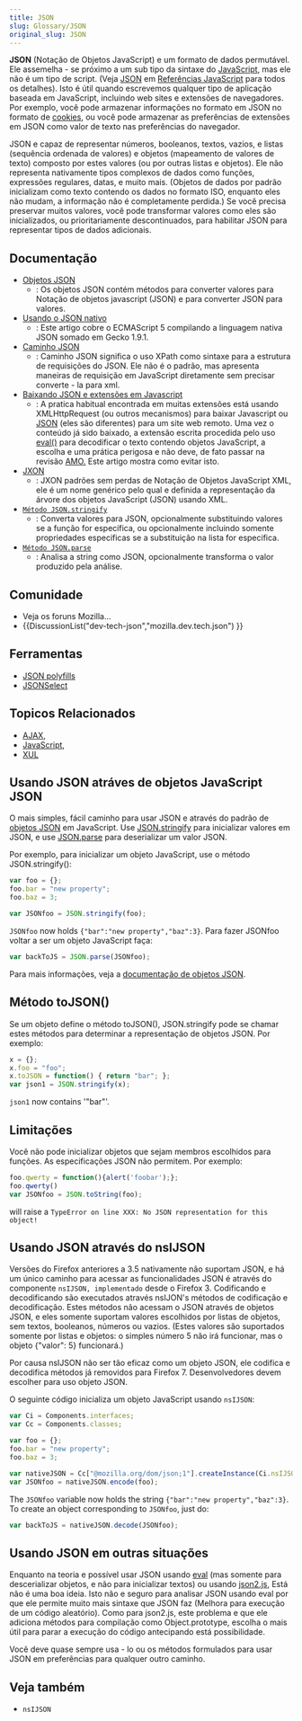 ```yaml
---
title: JSON
slug: Glossary/JSON
original_slug: JSON
---
```

**JSON** (Notação de Objetos JavaScript) e um formato de dados permutável. Ele assemelha - se próximo a um sub tipo da sintaxe do [JavaScript](/pt-BR/docs/Trash/MDN/JavaScript/About_JavaScript), mas ele não é um tipo de script. (Veja [JSON](/pt-BR/docs/Web/JavaScript/Reference/Global_Objects/JSON) em [Referências JavaScript](/en/JavaScript/Reference) para todos os detalhes). Isto é útil quando escrevemos qualquer tipo de aplicação baseada em JavaScript, incluindo web sites e extensões de navegadores. Por exemplo, você pode armazenar informações no formato em JSON no formato de [cookies](/en/DOM/document.cookie), ou você pode armazenar as preferências de extensões em JSON como valor de texto nas preferências do navegador.

JSON e capaz de representar números, booleanos, textos, vazios, e listas (sequência ordenada de valores) e objetos (mapeamento de valores de texto) composto por estes valores (ou por outras listas e objetos). Ele não representa nativamente tipos complexos de dados como funções, expressões regulares, datas, e muito mais. (Objetos de dados por padrão inicializam como texto contendo os dados no formato ISO, enquanto eles não mudam, a informação não é completamente perdida.) Se você precisa preservar muitos valores, você pode transformar valores como eles são inicializados, ou prioritariamente descontinuados, para habilitar JSON para representar tipos de dados adicionais.

## Documentação

- [Objetos JSON](/en/JavaScript/Reference/Global_Objects/JSON)
  - : Os objetos JSON contém métodos para converter valores para Notação de objetos javascript (JSON) e para converter JSON para valores.
- [Usando o JSON nativo](/en/Using_native_JSON)
  - : Este artigo cobre o ECMAScript 5 compilando a linguagem nativa JSON somado em Gecko 1.9.1.
- [Caminho JSON](/en/JSON/JSONPath)
  - : Caminho JSON significa o uso XPath como sintaxe para a estrutura de requisições do JSON. Ele não é o padrão, mas apresenta maneiras de requisição em JavaScript diretamente sem precisar converte - la para xml.
- [Baixando JSON e extensões em Javascript](/en/Downloading_JSON_and_JavaScript_in_extensions)
  - : A pratica habitual encontrada em muitas extensões está usando XMLHttpRequest (ou outros mecanismos) para baixar Javascript ou [JSON](/en/JSON) (eles são diferentes) para um site web remoto. Uma vez o conteúdo já sido baixado, a extensão escrita procedida pelo uso [eval()](/en/Core_JavaScript_1.5_Reference/Functions/eval) para decodificar o texto contendo objetos JavaScript, a escolha e uma prática perigosa e não deve, de fato passar na revisão [AMO.](http://addons.mozilla.org) Este artigo mostra como evitar isto.
- [JXON](/en/JXON)
  - : JXON padrões sem perdas de Notação de Objetos JavaScript XML, ele é um nome genérico pelo qual e definida a representação da árvore dos objetos JavaScript (JSON) usando XML.
- [`Método JSON.stringify`](/en/JavaScript/Reference/Global_Objects/JSON/stringify)
  - : Converta valores para JSON, opcionalmente substituindo valores se a função for específica, ou opcionalmente incluindo somente propriedades especificas se a substituição na lista for especifica.
- [`Método JSON.parse`](/en/JavaScript/Reference/Global_Objects/JSON/parse)
  - : Analisa a string como JSON, opcionalmente transforma o valor produzido pela análise.

## Comunidade

- Veja os foruns Mozilla...
- {{DiscussionList("dev-tech-json","mozilla.dev.tech.json") }}

## Ferramentas

- [JSON polyfills](/en/JavaScript/Reference/Global_Objects/JSON#Browser_compatibility)
- [JSONSelect](http://jsonselect.org)

## Topicos Relacionados

- [AJAX](/en/AJAX),
- [JavaScript](/en/JavaScript),
- [XUL](/en/XUL)

## Usando JSON atráves de objetos JavaScript JSON

O mais simples, fácil caminho para usar JSON e através do padrão de [objetos JSON](/en/JavaScript/Reference/Global_Objects/JSON) em JavaScript. Use [JSON.stringify](/en/JavaScript/Reference/Global_Objects/JSON/stringify) para inicializar valores em JSON, e use [JSON.parse](/en/JavaScript/Reference/Global_Objects/JSON/parse) para deserializar um valor JSON.

Por exemplo, para inicializar um objeto JavaScript, use o método JSON.stringify():

```js
var foo = {};
foo.bar = "new property";
foo.baz = 3;

var JSONfoo = JSON.stringify(foo);
```

`JSONfoo` now holds `{"bar":"new property","baz":3}`. Para fazer JSONfoo voltar a ser um objeto JavaScript faça:

```js
var backToJS = JSON.parse(JSONfoo);
```

Para mais informações, veja a [documentação de objetos JSON](/en/JavaScript/Reference/Global_Objects/JSON).

## Método toJSON()

Se um objeto define o método toJSON(), JSON.stringify pode se chamar estes métodos para determinar a representação de objetos JSON. Por exemplo:

```js
x = {};
x.foo = "foo";
x.toJSON = function() { return "bar"; };
var json1 = JSON.stringify(x);
```

`json1` now contains '"bar"'.

## Limitações

Você não pode inicializar objetos que sejam membros escolhidos para funções. As especificações JSON não permitem. Por exemplo:

```js
foo.qwerty = function(){alert('foobar');};
foo.qwerty()
var JSONfoo = JSON.toString(foo);
```

will raise a `TypeError on line XXX: No JSON representation for this object!`

## Usando JSON através do nsIJSON

Versões do Firefox anteriores a 3.5 nativamente não suportam JSON, e há um único caminho para acessar as funcionalidades JSON é através do componente `nsIJSON, implementado` desde o Firefox 3. Codificando e decodificando são executados através nsIJON's métodos de codificação e decodificação. Estes métodos não acessam o JSON através de objetos JSON, e eles somente suportam valores escolhidos por listas de objetos, sem textos, booleanos, números ou vazios. (Estes valores são suportados somente por listas e objetos: o simples número 5 não irá funcionar, mas o objeto {"valor": 5} funcionará.)

Por causa nsIJSON não ser tão eficaz como um objeto JSON, ele codifica e decodifica métodos já removidos para Firefox 7. Desenvolvedores devem escolher para uso objeto JSON.

O seguinte código inicializa um objeto JavaScript usando `nsIJSON`:

```js
var Ci = Components.interfaces;
var Cc = Components.classes;

var foo = {};
foo.bar = "new property";
foo.baz = 3;

var nativeJSON = Cc["@mozilla.org/dom/json;1"].createInstance(Ci.nsIJSON);
var JSONfoo = nativeJSON.encode(foo);
```

The `JSONfoo` variable now holds the string `{"bar":"new property","baz":3}`. To create an object corresponding to `JSONfoo`, just do:

```js
var backToJS = nativeJSON.decode(JSONfoo);
```

## Usando JSON em outras situações

Enquanto na teoria e possível usar JSON usando [eval](/en/JavaScript/Reference/Global_Objects/eval) (mas somente para descerializar objetos, e não para inicializar textos) ou usando [json2.js](https://github.com/douglascrockford/JSON-js), Está não é uma boa ideia. Isto não e seguro para analisar JSON usando eval por que ele permite muito mais sintaxe que JSON faz (Melhora para execução de um código aleatório). Como para json2.js, este problema e que ele adiciona métodos para compilação como Object.prototype, escolha o mais útil para parar a execução do código antecipando está possibilidade.

Você deve quase sempre usa - lo ou os métodos formulados para usar JSON em preferências para qualquer outro caminho.

## Veja também

- `nsIJSON`
